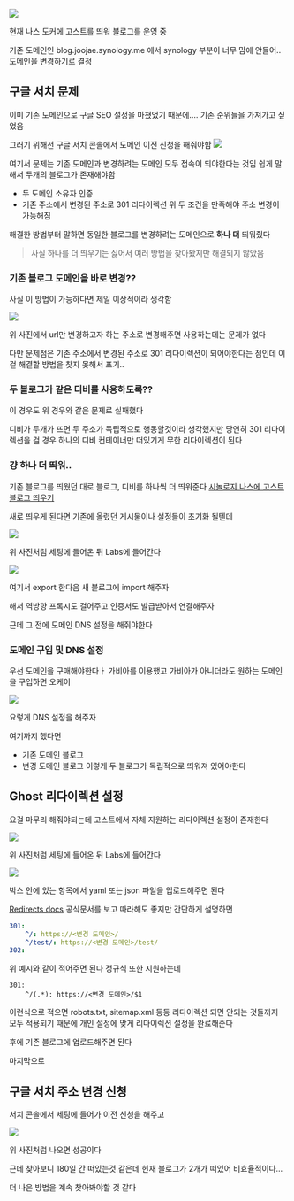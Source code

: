 
![](https://i.imgur.com/y7krAoS.jpg)

현재 나스 도커에 고스트를 띄워 블로그를 운영 중 

기존 도메인인 blog.joojae.synology.me 에서
synology 부분이 너무 맘에 안들어.. 도메인을 변경하기로 결정

## 구글 서치 문제
이미 기존 도메인으로 구글 SEO 설정을 마쳤었기 때문에....
기존 순위들을 가져가고 싶었음

그러기 위해선 구글 서치 콘솔에서 도메인 이전 신청을 해줘야함
![](https://i.imgur.com/IsGJx24.png)

여기서 문제는 기존 도메인과 변경하려는 도메인 모두 접속이 되야한다는 것임
쉽게 말해서 두개의 블로그가 존재해야함

- 두 도메인 소유자 인증
- 기존 주소에서 변경된 주소로 301 리다이렉션
위 두 조건을 만족해야 주소 변경이 가능해짐

해결한 방법부터 말하면 동일한 블로그를 변경하려는 도메인으로 **하나 더** 띄워줬다
> 사실 하나를 더 띄우기는 싫어서 여러 방법을 찾아봤지만 해결되지 않았음

### 기존 블로그 도메인을 바로 변경??

사실 이 방법이 가능하다면 제일 이상적이라 생각함

![](https://i.imgur.com/6HJ7cth.png)

위 사진에서 url만 변경하고자 하는 주소로 변경해주면 사용하는데는 문제가 없다

다만 문제점은 기존 주소에서 변경된 주소로 301 리다이렉션이 되어야한다는 점인데
이걸 해결할 방법을 찾지 못해서 포기..

### 두 블로그가 같은 디비를 사용하도록??
이 경우도 위 경우와 같은 문제로 실패했다

디비가 두개가 뜨면 두 주소가 독립적으로 행동할것이라 생각했지만
당연히 301 리다이렉션을 걸 경우 하나의 디비 컨테이너만 떠있기게 무한 리다이렉션이 된다

### 걍 하나 더 띄워..

기존 블로그를 띄웠던 대로 블로그, 디비를 하나씩 더 띄워준다
[시놀로지 나스에 고스트 블로그 띄우기](https://joojae.com/synology-nas-ghost-blog/)

새로 띄우게 된다면 기존에 올렸던 게시물이나 설정들이 초기화 될텐데

![](https://i.imgur.com/D2oVSCM.png)

위 사진처럼 세팅에 들어온 뒤 Labs에 들어간다

![](https://i.imgur.com/q7OxDze.png)

여기서 export 한다음 새 블로그에 import 해주자

해서 역방향 프록시도 걸어주고
인증서도 발급받아서 연결해주자

근데 그 전에 도메인 DNS 설정을 해줘야한다

### 도메인 구입 및 DNS 설정

우선 도메인을 구매해야한다ㅏ
가비아를 이용했고 가비아가 아니더라도 원하는 도메인을 구입하면 오케이

![](https://i.imgur.com/J7Ul1WH.png)

요렇게 DNS 설정을 해주자


여기까지 했다면
- 기존 도메인 블로그
- 변경 도메인 블로그
이렇게 두 블로그가 독립적으로 띄워져 있어야한다

## Ghost 리다이렉션 설정

요걸 마무리 해줘야되는데
고스트에서 자체 지원하는 리다이렉션 설정이 존재한다

![](https://i.imgur.com/D2oVSCM.png)

위 사진처럼 세팅에 들어온 뒤 Labs에 들어간다

![](https://i.imgur.com/q6Q7E98.png)

박스 안에 있는 항목에서 yaml 또는 json 파일을 업로드해주면 된다

[Redirects docs](https://ghost.org/tutorials/implementing-redirects/)
공식문서를 보고 따라해도 좋지만
간단하게 설명하면

```yaml
301:
	^/: https://<변경 도메인>/
	^/test/: https://<변경 도메인>/test/
302:
```

위 예시와 같이 적어주면 된다
정규식 또한 지원하는데
```
301:
	^/(.*): https://<변경 도메인>/$1
```

이런식으로 적으면 robots.txt, sitemap.xml 등등 리다이렉션 되면 안되는 것들까지 모두 적용되기 때문에
개인 설정에 맞게 리다이렉션 설정을 완료해준다

후에 기존 블로그에 업로드해주면 된다

마지막으로 
## 구글 서치 주소 변경 신청

서치 콘솔에서 세팅에 들어가 이전 신청을 해주고

![](https://i.imgur.com/BOwfucW.png)

위 사진처럼 나오면 성공이다

근데 찾아보니 180일 간 떠있는것 같은데
현재 블로그가 2개가 떠있어 비효율적이다...

더 나은 방법을 계속 찾아봐야할 것 같다